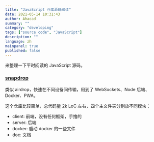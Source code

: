 ```yaml
---
title: "JavaScript 仓库源码阅读"
date: 2021-05-14 10:31:43
author: Ahacad
summary: ""
category: "developing"
tags: ["source code", "JavaScript"]
description: ""
language: zh
mainpanel: true
published: false
---
```


来整理一下平时阅读的 JavaScript 源码。


### [snapdrop](https://github.com/RobinLinus/snapdrop)

类似 airdrop，快速在不同设备间传输，用到了 WebSockets、Node 后端、Docker、PWA。

这个仓库比较简单，总代码量 2k LoC 左右，四个主文件夹分别放不同模块：
- client: 前端，没有任何框架，手撸的
- server: 后端
- docker: 启动 docker 的一些文件
- doc: 文档

